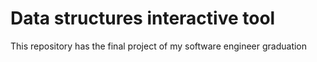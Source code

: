 # Data structures interactive tool

This repository has the final project of my software engineer graduation
